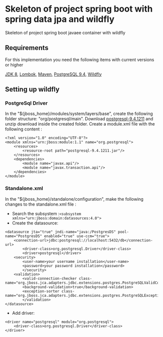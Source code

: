 # Skeleton of project spring boot with spring data jpa and wildfly 
Skeleton of project spring boot javaee container with wildfly

## Requirements
For this implementation you need the following items with current versions or higher

[JDK 8][1], [Lombok][2], [Maven][3], [PostgreSQL 9.4][4], [Wildfly][5]

## Setting up wildfly

### PostgreSql Driver
In the "${jboss_home}/modules/system/layers/base", create the following folder structure: "org/postgresql/main". 
Download [postgresql-9.4.1211][6] and unzip download inside the created folder. Create a module.xml file with the following content :
```
<?xml version="1.0" encoding="UTF-8"?>
<module xmlns="urn:jboss:module:1.1" name="org.postgresql">
	<resources>
		<resource-root path="postgresql-9.4.1211.jar"/>
	</resources>
	<dependencies>
		<module name="javax.api"/>
		<module name="javax.transaction.api"/>
	</dependencies>
</module>
```

### Standalone.xml
In the "${jboss_home}/standalone/configuration", make the following changes to the standalone.xml file :
- Search the subsystem :```<subsystem xmlns="urn:jboss:domain:datasources:4.0">```
- Create the datasource:
```
<datasource jta="true" jndi-name="java:/PostgresDS" pool-name="PostgresDS" enabled="true" use-ccm="true">
	<connection-url>jdbc:postgresql://localhost:5432/db</connection-url>
    	<driver-class>org.postgresql.Driver</driver-class>
    	<driver>postgresql</driver>
	<security>
		<user-name>your username installation</user-name>
		<password>your password installation</password>
    	</security>
	<validation>
		<valid-connection-checker class-name="org.jboss.jca.adapters.jdbc.extensions.postgres.PostgreSQLValidConnectionChecker"/>
		<background-validation>true</background-validation>
		<exception-sorter class-name="org.jboss.jca.adapters.jdbc.extensions.postgres.PostgreSQLExceptionSorter"/>
    	</validation>
</datasource>
```
- Add driver:
```
<driver name="postgresql" module="org.postgresql">
	<driver-class>org.postgresql.Driver</driver-class>
</driver>
```
[1]: http://www.oracle.com/technetwork/java/javase/downloads/index.html
[2]: https://projectlombok.org/
[3]: https://maven.apache.org/
[4]: http://www.postgresql.org/
[5]: http://wildfly.org/downloads/
[6]: https://jdbc.postgresql.org/download.html
